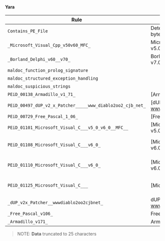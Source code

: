 #### Yara
| Rule        | Description  | Offset      | Data        | Tags        |
|-------------|--------------|-------------|-------------|-------------|
| `Contains_PE_File` | Detect a PE file inside a byte sequence | `0x0` | &#34;MZ&#34; | [] |
| `_Microsoft_Visual_Cpp_v50v60_MFC_` | Microsoft Visual C&#43;&#43; v5.0/v6.0 (MFC) | `0x1454` | &#34;U\x8b\xec\x81&#34; | [] |
| `_Borland_Delphi_v60__v70_` | Borland Delphi v6.0 - v7.0 | `0x1454` | &#34;U\x8b\xec&#34; | [] |
| `maldoc_function_prolog_signature` |  | `0x1454` | &#34;U\x8b\xec\x81\xec&#34; | [] |
| `maldoc_structured_exception_handling` |  | `0x5a55` | &#34;d\xa1\x00\x00\x00\x00&#34; | [] |
| `maldoc_suspicious_strings` |  | `0x67ec` | &#34;CloseHandle&#34; | [] |
| `PEiD_00138_Armadillo_v1_71_` | [Armadillo v1.71] | `0x5a46` | &#34;U\x8b\xecj\xffh b@\x00h\xc6[@\x00d\xa1&#34; | [] |
| `PEiD_00497_dUP_v2_x_Patcher_____www_diablo2oo2_cjb_net_` | [dUP v2.x Patcher --&gt; www.diablo2oo2.cjb.net] | `0x4e` | &#34;This program cannot be ru&#34; | [] |
| `PEiD_00729_Free_Pascal_1_06_` | [Free Pascal 1.06] | `0x3a12` | &#34;\xc6\x05\xc0\x84@\x00O\xe8k\x04\x00\x00&#34; | [] |
| `PEiD_01101_Microsoft_Visual_C___v5_0_v6_0__MFC__` | [Microsoft Visual C&#43;&#43; v5.0/v6.0 (MFC)] | `0x5a46` | &#34;U\x8b\xecj\xffh b@\x00h\xc6[@\x00d\xa1\x00\x00\x00\x00P&#34; | [] |
| `PEiD_01108_Microsoft_Visual_C___v6_0_` | [Microsoft Visual C&#43;&#43; v6.0] | `0x5a46` | &#34;U\x8b\xecj\xffh b@\x00h\xc6[@\x00d\xa1\x00\x00\x00\x00Pd\x89%!&(MISSING)#34; | [] |
| `PEiD_01110_Microsoft_Visual_C___v6_0_` | [Microsoft Visual C&#43;&#43; v6.0] | `0x5a46` | &#34;U\x8b\xecj\xffh b@\x00h\xc6[@\x00d\xa1\x00\x00\x00\x00Pd\x89%!&(MISSING)#34; | [] |
| `PEiD_01125_Microsoft_Visual_C___` | [Microsoft Visual C&#43;&#43;] | `0x5a46` | &#34;U\x8b\xecj\xffh b@\x00h\xc6[@\x00d\xa1\x00\x00\x00\x00Pd\x89%!&(MISSING)#34; | [] |
| `_dUP_v2x_Patcher__wwwdiablo2oo2cjbnet_` | dUP v2.x Patcher --&gt; www.diablo2oo2.cjb.net | `0x4e` | &#34;This program cannot be ru&#34; | [] |
| `_Free_Pascal_v106_` | Free Pascal v1.06 | `0x3a12` | &#34;\xc6\x05\xc0\x84@\x00O\xe8k\x04\x00\x00&#34; | [] |
| `_Armadillo_v171_` | Armadillo v1.71 | `0x5a46` | &#34;U\x8b\xecj\xffh b@\x00h\xc6[@\x00d\xa1&#34; | [] |
> NOTE: **Data** truncated to 25 characters

